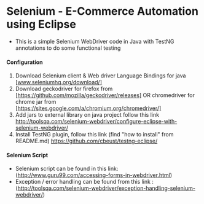 # Selenium - E-Commerce Automation using Eclipse 
- This is a simple Selenium WebDriver code in Java with TestNG annotations to do some functional testing

#### **Configuration**

 1. Download Selenium client & Web driver Language Bindings for java [www.seleniumhq.org/download/]
 2. Download geckodriver for firefox from [https://github.com/mozilla/geckodriver/releases] OR chromedriver for chrome jar from [https://sites.google.com/a/chromium.org/chromedriver/]
 3. Add jars to external library on java project follow this link http://toolsqa.com/selenium-webdriver/configure-eclipse-with-selenium-webdriver/
 4. Install TestNG plugin, follow this link (find "how to install" from README.md) https://github.com/cbeust/testng-eclipse/




#### **Selenium Script**

- Selenium script can be found in this link: (http://www.guru99.com/accessing-forms-in-webdriver.html)
- Exception / error handling can be found from this link : (http://toolsqa.com/selenium-webdriver/exception-handling-selenium-webdriver/)

